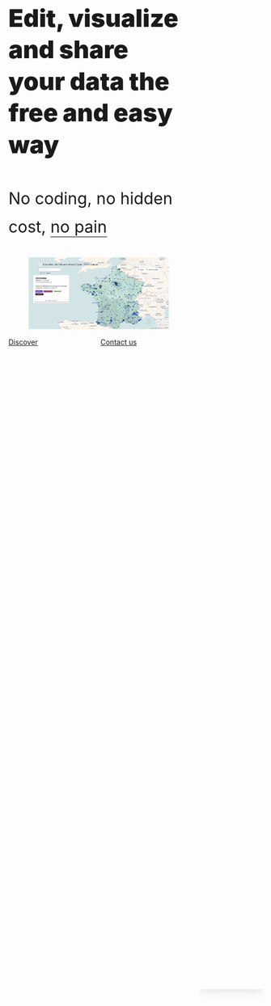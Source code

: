 <div 
  class="columns is-8 mt-3 mb-6 px-3 is-align-items-center"
  style="min-height: 80vh;">
  <div
    class="column is-6">
    <p
      class="title"
      style="font-weight: 900; line-height: 1.3; font-size: 3rem;">
      Edit, visualize and share your data
      the free and easy way
    </p>
    <p
      class="subtitle mt-4 mb-6 is-hidden-touch"
      style="font-weight: 400; line-height: 1.75; font-size: 2rem;">
      No coding,
      no hidden cost,
      <span
        style="border-bottom: 1px solid black;">
        no pain
      </span>
      <figure class="is-hidden-desktop mt-6">
        <img
          class="image"
          src="https://raw.githubusercontent.com/multi-coop/datami-website-content/main/images/screenshots/gitfile-csv-preview-map-01.png"
          alt="MULTIFILES WIDGET"/>
      </figure>
    </p>
    <div class="columns mt-6">
      <div class="column is-6">
        <a
          href="#section-landing-simplify"
          class="button is-dark is-large is-fullwidth"
          type="button"
          style="box-shadow: -5px 5px 5px #D7D7D7">
          <span class="has-text-white">
            <span>
              Discover
            </span>
          </span>
        </a>
      </div>
      <div class="column is-6">
        <a
          href="mailto:contact@multi.coop"
          class="button is-dark is-large is-fullwidth"
          type="button"
          style="box-shadow: -5px 5px 5px #D7D7D7">
          <span class="has-text-white">
            <span>
              Contact us
            </span>
          </span>
        </a>
      </div>
    </div>
  </div>
  <div class="column is-6">
    <article
      class="notification has-background-white-ter px-0 py-0"
      style="box-shadow: 0 0 20px #D7D7D7;">
      <div
        class="content is-hidden-touch"
        style="
          width: 50vw;
          height: 100%;
          min-height: 50vh;
          background-image: url('https://raw.githubusercontent.com/multi-coop/datami-website-content/main/images/screenshots/gitfile-csv-preview-map-01.png');
          background-size: cover;
          background-repeat: no-repeat;
          background-position: 0% 0%;">
      </div>
    </article>
  </div>
</div>
